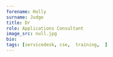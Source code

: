 ```yaml
---
forename: Holly
surname: Judge
title: Dr
role: Applications Consultant 
image_src: null.jpg
bio: 
tags: [servicedesk, cse,  training,  ] 
---
```

